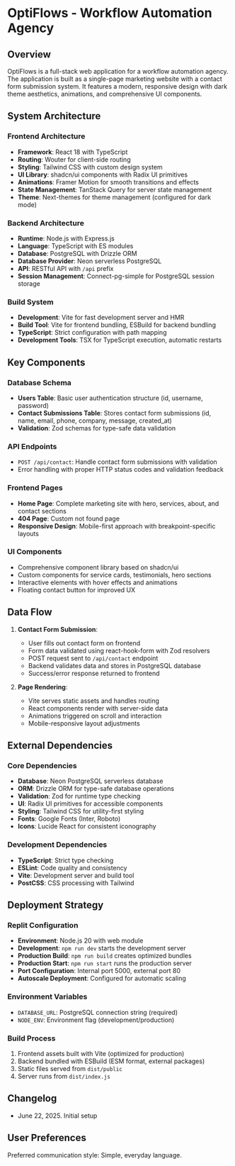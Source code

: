 # OptiFlows - Workflow Automation Agency

## Overview

OptiFlows is a full-stack web application for a workflow automation agency. The application is built as a single-page marketing website with a contact form submission system. It features a modern, responsive design with dark theme aesthetics, animations, and comprehensive UI components.

## System Architecture

### Frontend Architecture
- **Framework**: React 18 with TypeScript
- **Routing**: Wouter for client-side routing
- **Styling**: Tailwind CSS with custom design system
- **UI Library**: shadcn/ui components with Radix UI primitives
- **Animations**: Framer Motion for smooth transitions and effects
- **State Management**: TanStack Query for server state management
- **Theme**: Next-themes for theme management (configured for dark mode)

### Backend Architecture
- **Runtime**: Node.js with Express.js
- **Language**: TypeScript with ES modules
- **Database**: PostgreSQL with Drizzle ORM
- **Database Provider**: Neon serverless PostgreSQL
- **API**: RESTful API with `/api` prefix
- **Session Management**: Connect-pg-simple for PostgreSQL session storage

### Build System
- **Development**: Vite for fast development server and HMR
- **Build Tool**: Vite for frontend bundling, ESBuild for backend bundling
- **TypeScript**: Strict configuration with path mapping
- **Development Tools**: TSX for TypeScript execution, automatic restarts

## Key Components

### Database Schema
- **Users Table**: Basic user authentication structure (id, username, password)
- **Contact Submissions Table**: Stores contact form submissions (id, name, email, phone, company, message, created_at)
- **Validation**: Zod schemas for type-safe data validation

### API Endpoints
- `POST /api/contact`: Handle contact form submissions with validation
- Error handling with proper HTTP status codes and validation feedback

### Frontend Pages
- **Home Page**: Complete marketing site with hero, services, about, and contact sections
- **404 Page**: Custom not found page
- **Responsive Design**: Mobile-first approach with breakpoint-specific layouts

### UI Components
- Comprehensive component library based on shadcn/ui
- Custom components for service cards, testimonials, hero sections
- Interactive elements with hover effects and animations
- Floating contact button for improved UX

## Data Flow

1. **Contact Form Submission**:
   - User fills out contact form on frontend
   - Form data validated using react-hook-form with Zod resolvers
   - POST request sent to `/api/contact` endpoint
   - Backend validates data and stores in PostgreSQL database
   - Success/error response returned to frontend

2. **Page Rendering**:
   - Vite serves static assets and handles routing
   - React components render with server-side data
   - Animations triggered on scroll and interaction
   - Mobile-responsive layout adjustments

## External Dependencies

### Core Dependencies
- **Database**: Neon PostgreSQL serverless database
- **ORM**: Drizzle ORM for type-safe database operations
- **Validation**: Zod for runtime type checking
- **UI**: Radix UI primitives for accessible components
- **Styling**: Tailwind CSS for utility-first styling
- **Fonts**: Google Fonts (Inter, Roboto)
- **Icons**: Lucide React for consistent iconography

### Development Dependencies
- **TypeScript**: Strict type checking
- **ESLint**: Code quality and consistency
- **Vite**: Development server and build tool
- **PostCSS**: CSS processing with Tailwind

## Deployment Strategy

### Replit Configuration
- **Environment**: Node.js 20 with web module
- **Development**: `npm run dev` starts the development server
- **Production Build**: `npm run build` creates optimized bundles
- **Production Start**: `npm run start` runs the production server
- **Port Configuration**: Internal port 5000, external port 80
- **Autoscale Deployment**: Configured for automatic scaling

### Environment Variables
- `DATABASE_URL`: PostgreSQL connection string (required)
- `NODE_ENV`: Environment flag (development/production)

### Build Process
1. Frontend assets built with Vite (optimized for production)
2. Backend bundled with ESBuild (ESM format, external packages)
3. Static files served from `dist/public`
4. Server runs from `dist/index.js`

## Changelog
- June 22, 2025. Initial setup

## User Preferences

Preferred communication style: Simple, everyday language.